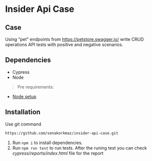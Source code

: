 # Insider Api Case

## Case
Using “pet” endpoints from https://petstore.swagger.io/ write CRUD operations API tests with positive and negative scenarios.

## Dependencies

- Cypress
- Node 

> Pre requirements: 
- [Node setup](https://nodejs.dev/en/learn/how-to-install-nodejs/)

## Installation

Use git command

```bash
https://github.com/senakorkmaz/insider-api-case.git
```

1. Run ` npm i ` to install dependencies.
2. Run `npm run test` to run tests.
After the runing test you can check *cypress/reports/index.html* file for the report
